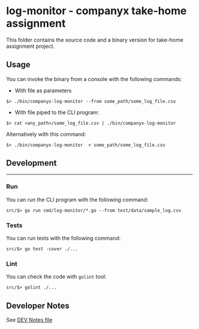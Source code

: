 # log-monitor - companyx take-home assignment

This folder contains the source code and a binary version for take-home assignment project.


## Usage

You can invoke the binary from a console with the following commands:

- With file as parameters
```
$> ./bin/companyx-log-monitor --from some_path/some_log_file.csv
```

- With file piped to the CLI program:
```
$> cat <any_path>/some_log_file.csv | ./bin/companyx-log-monitor 
```
Alternatively with this command: 
```
$> ./bin/companyx-log-monitor  < some_path/some_log_file.csv 
```

## Development

----------------------------

### Run 
You can run the CLI program with the following command:

```
src/$> go run cmd/log-monitor/*.go --from test/data/sample_log.csv
```


### Tests

You can run tests with the following command: 

```
src/$> go test -cover ./...
```

### Lint

You can check the code with `golint` tool:

```
src/$> golint ./...
```



## Developer Notes

See [DEV Notes file](./DEV_NOTES.md)

